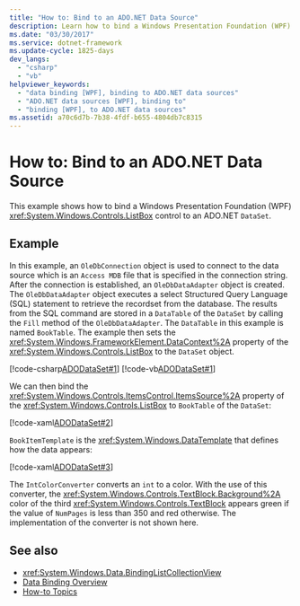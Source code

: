 ```yaml
---
title: "How to: Bind to an ADO.NET Data Source"
description: Learn how to bind a Windows Presentation Foundation (WPF) control to an ADO.NET Data Source with several provided code examples.
ms.date: "03/30/2017"
ms.service: dotnet-framework
ms.update-cycle: 1825-days
dev_langs:
  - "csharp"
  - "vb"
helpviewer_keywords:
  - "data binding [WPF], binding to ADO.NET data sources"
  - "ADO.NET data sources [WPF], binding to"
  - "binding [WPF], to ADO.NET data sources"
ms.assetid: a70c6d7b-7b38-4fdf-b655-4804db7c8315
---
```


# How to: Bind to an ADO.NET Data Source

This example shows how to bind a Windows Presentation Foundation (WPF) <xref:System.Windows.Controls.ListBox> control to an ADO.NET `DataSet`.

## Example

In this example, an `OleDbConnection` object is used to connect to the data source which is an `Access MDB` file that is specified in the connection string. After the connection is established, an `OleDbDataAdapter` object is created. The `OleDbDataAdapter` object executes a select Structured Query Language (SQL) statement to retrieve the recordset from the database. The results from the SQL command are stored in a `DataTable` of the `DataSet` by calling the `Fill` method of the `OleDbDataAdapter`. The `DataTable` in this example is named `BookTable`. The example then sets the <xref:System.Windows.FrameworkElement.DataContext%2A> property of the <xref:System.Windows.Controls.ListBox> to the `DataSet` object.

[!code-csharp[ADODataSet#1](~/samples/snippets/csharp/VS_Snippets_Wpf/ADODataSet/CSharp/Window1.xaml.cs#1)]
[!code-vb[ADODataSet#1](~/samples/snippets/visualbasic/VS_Snippets_Wpf/ADODataSet/VisualBasic/Window1.xaml.vb#1)]

We can then bind the <xref:System.Windows.Controls.ItemsControl.ItemsSource%2A> property of the <xref:System.Windows.Controls.ListBox> to `BookTable` of the `DataSet`:

[!code-xaml[ADODataSet#2](~/samples/snippets/csharp/VS_Snippets_Wpf/ADODataSet/CSharp/Window1.xaml#2)]

`BookItemTemplate` is the <xref:System.Windows.DataTemplate> that defines how the data appears:

[!code-xaml[ADODataSet#3](~/samples/snippets/csharp/VS_Snippets_Wpf/ADODataSet/CSharp/Window1.xaml#3)]

The `IntColorConverter` converts an `int` to a color. With the use of this converter, the <xref:System.Windows.Controls.TextBlock.Background%2A> color of the third <xref:System.Windows.Controls.TextBlock> appears green if the value of `NumPages` is less than 350 and red otherwise. The implementation of the converter is not shown here.

## See also

- <xref:System.Windows.Data.BindingListCollectionView>
- [Data Binding Overview](index.md)
- [How-to Topics](data-binding-how-to-topics.md)
